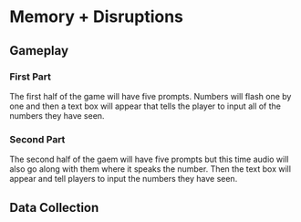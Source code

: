 # Memory + Disruptions

## Gameplay

### First Part

The first half of the game will have five prompts. Numbers will flash one by one and then a text box will appear that tells the player to input all of the numbers they have seen.

### Second Part

The second half of the gaem will have five prompts but this time audio will also go along with them where it speaks the number. Then the text box will appear and tell players to input the numbers they have seen.

## Data Collection
